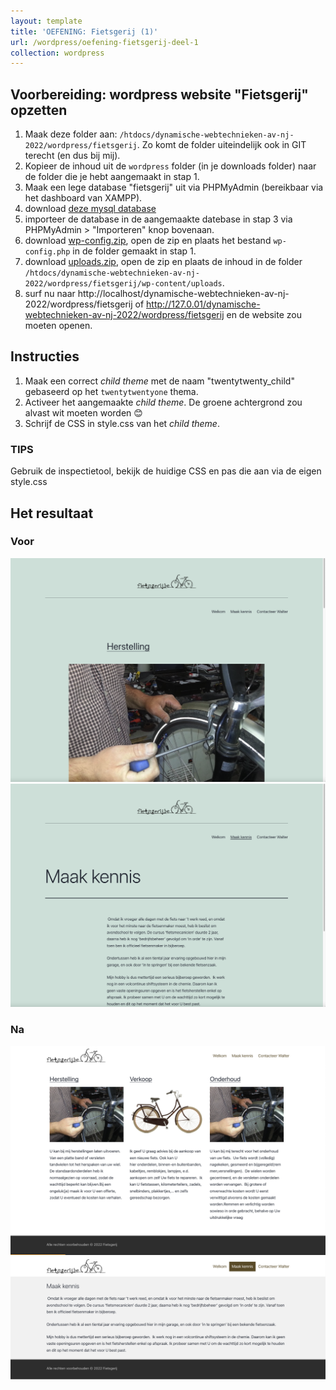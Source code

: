 ```yaml
---
layout: template
title: 'OEFENING: Fietsgerij (1)'
url: /wordpress/oefening-fietsgerij-deel-1
collection: wordpress
---
```

## Voorbereiding: wordpress website "Fietsgerij" opzetten
1. Maak deze folder aan: <code>/htdocs/dynamische-webtechnieken-av-nj-2022/wordpress/fietsgerij</code>. Zo komt de folder uiteindelijk ook in GIT terecht (en dus bij mij).
2. Kopieer de inhoud uit de <code>wordpress</code> folder (in je downloads folder) naar de folder die je hebt aangemaakt in stap 1.
3. Maak een lege database "fietsgerij" uit via PHPMyAdmin (bereikbaar via het dashboard van XAMPP).
4. download <a href="fietsgerij/database.sql">deze mysql database</a>
5. importeer de database in de aangemaakte datebase in stap 3 via PHPMyAdmin > "Importeren" knop bovenaan. 
6. download <a href="fietsgerij/wp-config.zip">wp-config.zip</a>, open de zip en plaats het bestand <code>wp-config.php</code> in de folder gemaakt in stap 1.
7. download <a href="fietsgerij/uploads.zip">uploads.zip</a>, open de zip en plaats de inhoud in de folder <code>/htdocs/dynamische-webtechnieken-av-nj-2022/wordpress/fietsgerij/wp-content/uploads</code>.
8. surf nu naar http://localhost/dynamische-webtechnieken-av-nj-2022/wordpress/fietsgerij of http://127.0.01/dynamische-webtechnieken-av-nj-2022/wordpress/fietsgerij en de website zou moeten openen.

## Instructies
1. Maak een correct <em>child theme</em> met de naam "twentytwenty_child" gebaseerd op het <code>twentytwentyone</code> thema.
2. Activeer het aangemaakte <em>child theme</em>. De groene achtergrond zou alvast wit moeten worden 😊
2. Schrijf de CSS in style.css van het <em>child theme</em>.

<div class="highlight">
<h3>TIPS</h3>
<p>Gebruik de inspectietool, bekijk de huidige CSS en pas die aan via de eigen style.css</p>
</div>

## Het resultaat

### Voor
<img class="shadow" src="images/oefening_fietsgerij_deel_1_voor_1.jpg" />
<img class="shadow" src="images/oefening_fietsgerij_deel_1_voor_2.jpg" />

### Na
<img class="shadow" src="images/oefening_fietsgerij_deel_1_na_1.jpg" />
<img class="shadow" src="images/oefening_fietsgerij_deel_1_na_2.jpg" />
